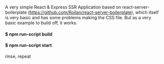 A very simple React & Express SSR Application based on react-server-boilerplate (https://github.com/Roilan/react-server-boilerplate), which itself is very basic and has some problems making the CSS file.  But as a very basic example to build off, it works.

#### $ npm run-script build

#### $ npm run-script start

rinse, repeat
